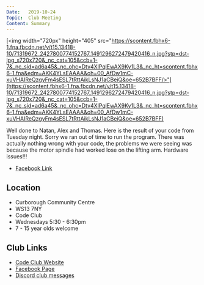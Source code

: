 ```yaml
---
Date:   2019-10-24
Topic:  Club Meeting
Content: Summary
---
```

[<img width="720px" height="405" src="https://scontent.fbhx6-1.fna.fbcdn.net/v/t15.13418-10/71319672_2427800774152767_1491296272479420416_n.jpg?stp=dst-jpg_s720x720&_nc_cat=105&ccb=1-7&_nc_sid=ad6a45&_nc_ohc=Dtv4XlPqlEwAX9Ky1L3&_nc_ht=scontent.fbhx6-1.fna&edm=AKK4YLsEAAAA&oh=00_AfDw1mC-xuVHAIReQzgyFm4sESL7tRttAikLsNJ1aCBeiQ&oe=652B7BFF/>"](https://scontent.fbhx6-1.fna.fbcdn.net/v/t15.13418-10/71319672_2427800774152767_1491296272479420416_n.jpg?stp=dst-jpg_s720x720&_nc_cat=105&ccb=1-7&_nc_sid=ad6a45&_nc_ohc=Dtv4XlPqlEwAX9Ky1L3&_nc_ht=scontent.fbhx6-1.fna&edm=AKK4YLsEAAAA&oh=00_AfDw1mC-xuVHAIReQzgyFm4sESL7tRttAikLsNJ1aCBeiQ&oe=652B7BFF)

Well done to Natan, Alex and Thomas. Here is the result of your code from Tuesday night. Sorry we ran out of time to run the program. There was actually nothing wrong with your code, the problems we were seeing was because the motor spindle had worked lose on the lifting arm. Hardware issues!!!

* [Facebook Link](https://www.facebook.com/1481985248595237/posts/2330612860399134/)

## Location

* Curborough Community Centre
* WS13 7NY
* Code Club
* Wednesdays 5:30 - 6:30pm
* 7 - 15 year olds welcome

## Club Links

* [Code Club Website](https://lichfield-code-club.github.io/)
* [Facebook Page](https://www.facebook.com/LichfieldCoders)
* [Discord club messages](https://discord.gg/szz6xGK)
